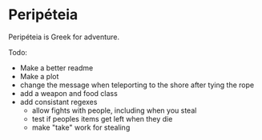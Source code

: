# Peripéteia

Peripéteia is Greek for adventure.

Todo:
* Make a better readme
* Make a plot
* change the message when teleporting to the shore after tying the rope
* add a weapon and food class
* add consistant regexes
	* allow fights with people, including when you steal
	* test if peoples items get left when they die
	* make "take" work for stealing
